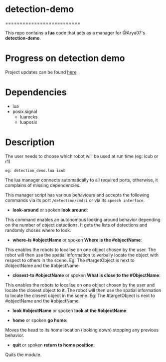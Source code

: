 # detection-demo
==========================

This repo contains a **lua** code that acts as a manager for @Arya07's **detection-demo**. 

# Progress on detection demo
Project updates can be found [here](https://github.com/vtikha/detection-demo/projects/1?)

# Dependencies
 - lua
 - posix.signal
   - luarocks
   - luaposix
 
# Description

The user needs to choose which robot will be used at run time (eg: icub or r1)
```
eg: detection_demo.lua icub
```
The lua manager connects automatically to all required ports, otherwise, it complains of missing dependencies.

This manager script has various behaviours and accepts the following commands via its port `/detection/cmd:i` or via its `speech interface`.

- **look-around** or spoken **look around**:

This command enables an autonomous looking around behavior depending on the number of object detections. It gets the lists of detections and randomly choses where to look. 

- **where-is #objectName** or spoken **Where is the #objectName**:

This enables the robots to localise on one object chosen by the user. The robot will then use the spatial information to verbally locate the object with respect to others in the scene. Eg: The #targetObject is next to #objectName and the #objectName 

- **closest-to #objectName** or spoken **What is close to the #ObjectName**:

This enables the robots to localise on one object chosen by the user and locate the closest object to it. The robot will then use the spatial information to locate the closest object in the scene. Eg: The #targetObject is next to #objectName and the #objectName 

- **look #objectName** or spoken **look at the #objectName**:

- **home** or spoken **go home**:

Moves the head to its home location (looking down) stopping any previous behavior.

- **quit** or spoken **return to home position**:

Quits the module.

